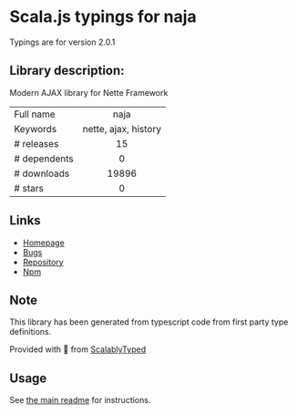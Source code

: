 
# Scala.js typings for naja

Typings are for version 2.0.1

## Library description:
Modern AJAX library for Nette Framework

|                    |                 |
| ------------------ | :-------------: |
| Full name          | naja |
| Keywords           | nette, ajax, history |
| # releases         | 15 |
| # dependents       | 0 |
| # downloads        | 19896 |
| # stars            | 0 |

## Links
- [Homepage](https://naja.js.org)
- [Bugs](https://github.com/jiripudil/Naja/issues)
- [Repository](https://github.com/jiripudil/Naja)
- [Npm](https://www.npmjs.com/package/naja)
    


## Note
This library has been generated from typescript code from first party type definitions.

Provided with :purple_heart: from [ScalablyTyped](https://github.com/oyvindberg/ScalablyTyped)

## Usage
See [the main readme](../../readme.md) for instructions.


